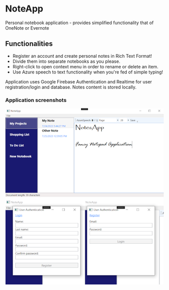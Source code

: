 # NoteApp
Personal notebook application - provides simplified functionality that of OneNote or Evernote

## Functionalities
- Register an account and create personal notes in Rich Text Format!
- Divide them into separate notebooks as you please.
- Right-click to open context menu in order to rename or delete an item.
- Use Azure speech to text functionality when you're fed of simple typing!

Application uses Google Firebase Authentication and Realtime for user registration/login and database. Notes content is stored locally.

### Application screenshots
![alt text](Screenshots/MainWindowResized.png?raw=true)
![alt text](Screenshots/UserAuthenticationResized.png?raw=true)
